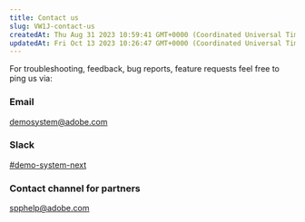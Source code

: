 ```yaml
---
title: Contact us
slug: VW1J-contact-us
createdAt: Thu Aug 31 2023 10:59:41 GMT+0000 (Coordinated Universal Time)
updatedAt: Fri Oct 13 2023 10:26:47 GMT+0000 (Coordinated Universal Time)
---
```


For troubleshooting, feedback, bug reports, feature requests feel free to ping us via:

### Email

<demosystem@adobe.com>

### Slack

[#demo-system-next](https://sv-core-tech.slack.com/archives/CPCRVPLDQ)

### Contact channel for partners

[spphelp@adobe.com](https://mailto\:spphelp@adobe.com)

